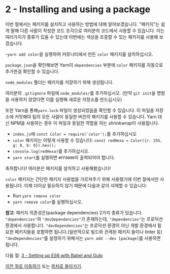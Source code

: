 # 2 - Installing and using a package

이번 절에서는 패키지를 설치하고 사용하는 방법에 대해 알아보겠습니다. "패키지"는 쉽게 말해 다른 사람이 작성한 코드 조각으로 여러분의 코드에서 사용할 수 있습니다. 이는 여러가지가 종류가 있을 수 있는데 이번에는 색상을 조종할 수 있는 패키지를 사용해 보겠습니다.

-`yarn add color`을 실행하여 커뮤니티에서 만든 `color` 패키지를 설치하십시오.

`package.json`을 확인해보면 Yarn이 `dependencies` 부분에 `color` 패키지를 자동으로 추가한걸 확인할 수 있습니다.

`node_modules` 폴더는 패키지를 저장하기 위해 생성됩니다.

여러분의 `.gitignore` 파일에 `node_modules/`를 추가하십시오. (만약 `git init`을 명령을 사용하지 않았다면 이를 실행해 새로운 저장소를 만드십시오)

또한 Yarn을 통해`yarn.lock` 파일이 생성되었음을 확인할 수 있습니다. 이 파일을 저장소에 커밋해야 팀의 모든 사람이 동일한 버전의 패키지를 사용할 수 있습니다. Yarn 대신 NPM을 사용하는 경우 이 파일과 동일한 역할을 하는 *shrinkwrap*이 사용됩니다.

- `index.js`에 `const Color = require('color');`를 추가하십시오
- `color` 패키지는 이렇게 사용할 수 있습니다: `const redHexa = Color({r: 255, g: 0, b: 0}).hex();`
- `console.log(redHexa)`를 추가하십시오.
- `yarn start`를 실행하면 `#FF0000`이 출력되어야 합니다.

축하합니다! 여러분은 패키지를 설치하고 사용해봤습니다!

`color` 패키지는 간단한 패키지 사용법을 가르쳐주기 위해 사용했기에 이번 절에서만 사용됩니다. 이제 더이상 필요하지 않기 때문에 다음과 같이 삭제할 수 있습니다:

- Run `yarn remove color`
- `yarn remove color`를 실행하십시오.

**참고**: 패키지 의존성은(package dependencies) 2가지 종류가 있습니다. `"dependencies"`와 `"devDependencies"`가 존재하는데, `"dependencies"`는 프로덕션 환경에서 사용합니다. `"devDependencies"`는 프로덕션 환경이 아닌 개발 환경에서 필요한 패키지들을 포함하면 됩니다.(일반적으로 빌드와 관계된 패키지 들이나 linter 등) `"devDependencies"`를 설정하기 위해서는 `yarn add --dev [package]`를 사용하면 됩니다.

다음 절: [3 - Setting up ES6 with Babel and Gulp](/tutorial/3-es6-babel-gulp)

[이전 절로 이동하기](/tutorial/1-node-npm-yarn-package-json) 또는 [목차로 돌아가기](https://github.com/jinro4/js-stack-from-scratch#table-of-contents).
